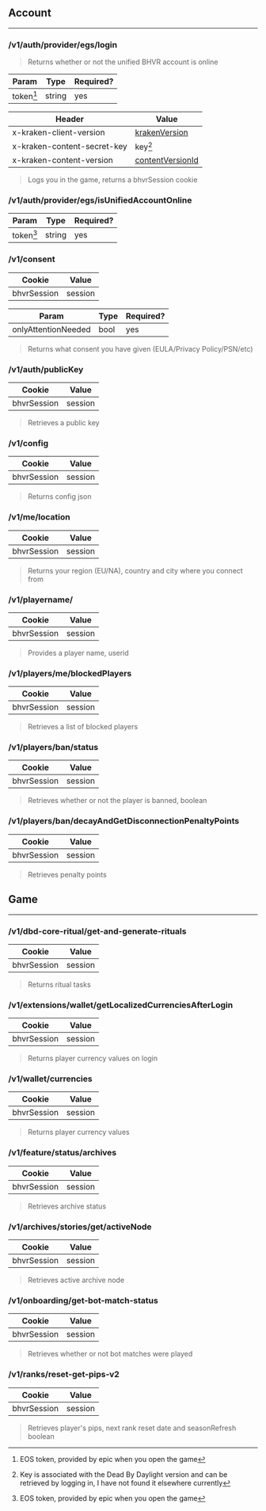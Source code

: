 ## Account
___
### /v1/auth/provider/egs/login

> Returns whether or not the unified BHVR account is online

| Param | Type | Required? |
| ------ | ----- | ---- |
| token[^1] | string | yes |

| Header | Value |
| ------ | ----- |
| x-kraken-client-version | [krakenVersion](./initialization.md#v1version) |
| x-kraken-content-secret-key | key[^2] |
| x-kraken-content-version | [contentVersionId](./initialization.md#v1utilscontentversionversion) |

[^2]: Key is associated with the Dead By Daylight version and can be retrieved by logging in, I have not found it elsewhere currently

> Logs you in the game, returns a bhvrSession cookie

### /v1/auth/provider/egs/isUnifiedAccountOnline

| Param | Type | Required? |
| ------ | ----- | ---- |
| token[^1] | string | yes |

[^1]: EOS token, provided by epic when you open the game

### /v1/consent
| Cookie | Value |
| ------ | ----- |
| bhvrSession | session |

| Param | Type | Required? |
| ----- | ---- | --------- |
| onlyAttentionNeeded | bool | yes |

> Returns what consent you have given (EULA/Privacy Policy/PSN/etc)

### /v1/auth/publicKey
| Cookie | Value |
| ------ | ----- |
| bhvrSession | session |

> Retrieves a public key

### /v1/config
| Cookie | Value |
| ------ | ----- |
| bhvrSession | session |

> Returns config json

### /v1/me/location
| Cookie | Value |
| ------ | ----- |
| bhvrSession | session |

> Returns your region (EU/NA), country and city where you connect from

### /v1/playername/
| Cookie | Value |
| ------ | ----- |
| bhvrSession | session |

> Provides a player name, userid

### /v1/players/me/blockedPlayers
| Cookie | Value |
| ------ | ----- |
| bhvrSession | session |

> Retrieves a list of blocked players

### /v1/players/ban/status
| Cookie | Value |
| ------ | ----- |
| bhvrSession | session |


> Retrieves whether or not the player is banned, boolean

### /v1/players/ban/decayAndGetDisconnectionPenaltyPoints
| Cookie | Value |
| ------ | ----- |
| bhvrSession | session |

> Retrieves penalty points


## Game
___
### /v1/dbd-core-ritual/get-and-generate-rituals
| Cookie | Value |
| ------ | ----- |
| bhvrSession | session |

> Returns ritual tasks

### /v1/extensions/wallet/getLocalizedCurrenciesAfterLogin
| Cookie | Value |
| ------ | ----- |
| bhvrSession | session |

> Returns player currency values on login

### /v1/wallet/currencies
| Cookie | Value |
| ------ | ----- |
| bhvrSession | session |

> Returns player currency values

### /v1/feature/status/archives
| Cookie | Value |
| ------ | ----- |
| bhvrSession | session |

> Retrieves archive status

### /v1/archives/stories/get/activeNode
| Cookie | Value |
| ------ | ----- |
| bhvrSession | session |

> Retrieves active archive node

### /v1/onboarding/get-bot-match-status
| Cookie | Value |
| ------ | ----- |
| bhvrSession | session |

> Retrieves whether or not bot matches were played

### /v1/ranks/reset-get-pips-v2
| Cookie | Value |
| ------ | ----- |
| bhvrSession | session |

> Retrieves player's pips, next rank reset date and seasonRefresh boolean
